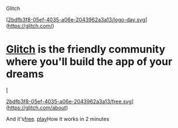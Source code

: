 Glitch

[[2bdfb3f8-05ef-4035-a06e-2043962a3a13/logo-day.svg](../_resources/659df0d755e80947bcdf59838b682347.bin)](https://glitch.com/)

# [Glitch](https://glitch.com/)  is the friendly community where you'll build the app of your dreams

[

[2bdfb3f8-05ef-4035-a06e-2043962a3a13/free.svg](../_resources/bccfea0508d8c9910b94ac3343f650c0.bin)](https://glitch.com/about)

And it's[free](../_resources/2d1b99502f7f9e04c359aaac2ece6d20.bin).
[play](../_resources/80954b658ace11e5b8dfac4a6c66d4ff.bin)How it works in 2 minutes